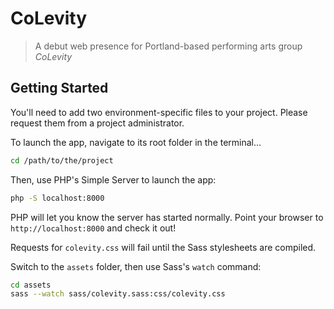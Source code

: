 # CoLevity

> A debut web presence for Portland-based performing arts group _CoLevity_

## Getting Started

You'll need to add two environment-specific files to your project. Please request them from a project administrator.

To launch the app, navigate to its root folder in the terminal…

```sh
cd /path/to/the/project
```

Then, use PHP's Simple Server to launch the app:

```sh
php -S localhost:8000
```

PHP will let you know the server has started normally. Point your browser to `http://localhost:8000` and check it out!

Requests for `colevity.css` will fail until the Sass stylesheets are compiled.

Switch to the `assets` folder, then use Sass's `watch` command:

```sh
cd assets
sass --watch sass/colevity.sass:css/colevity.css
```
